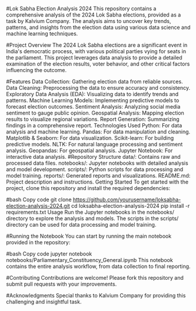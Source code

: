 #Lok Sabha Election Analysis 2024
This repository contains a comprehensive analysis of the 2024 Lok Sabha elections, provided as a task by Kalvium Company. The analysis aims to uncover key trends, patterns, and insights from the election data using various data science and machine learning techniques.

#Project Overview
The 2024 Lok Sabha elections are a significant event in India's democratic process, with various political parties vying for seats in the parliament. This project leverages data analysis to provide a detailed examination of the election results, voter behavior, and other critical factors influencing the outcome.

#Features
Data Collection: Gathering election data from reliable sources.
Data Cleaning: Preprocessing the data to ensure accuracy and consistency.
Exploratory Data Analysis (EDA): Visualizing data to identify trends and patterns.
Machine Learning Models: Implementing predictive models to forecast election outcomes.
Sentiment Analysis: Analyzing social media sentiment to gauge public opinion.
Geospatial Analysis: Mapping election results to visualize regional variations.
Report Generation: Summarizing findings in a comprehensive report.
Technologies Used
Python: For data analysis and machine learning.
Pandas: For data manipulation and cleaning.
Matplotlib & Seaborn: For data visualization.
Scikit-learn: For building predictive models.
NLTK: For natural language processing and sentiment analysis.
Geopandas: For geospatial analysis.
Jupyter Notebook: For interactive data analysis.
#Repository Structure
data/: Contains raw and processed data files.
notebooks/: Jupyter notebooks with detailed analysis and model development.
scripts/: Python scripts for data processing and model training.
reports/: Generated reports and visualizations.
README.md: Project description and instructions.
Getting Started
To get started with the project, clone this repository and install the required dependencies:

#bash
Copy code
git clone https://github.com/yourusername/loksabha-election-analysis-2024.git
cd loksabha-election-analysis-2024
pip install -r requirements.txt
Usage
Run the Jupyter notebooks in the notebooks/ directory to explore the analysis and models. The scripts in the scripts/ directory can be used for data processing and model training.

#Running the Notebook
You can start by running the main notebook provided in the repository:

#bash
Copy code
jupyter notebook notebooks/Parliamentary_Constituency_General.ipynb
This notebook contains the entire analysis workflow, from data collection to final reporting.

#Contributing
Contributions are welcome! Please fork this repository and submit pull requests with your improvements.

#Acknowledgments
Special thanks to Kalvium Company for providing this challenging and insightful task.
